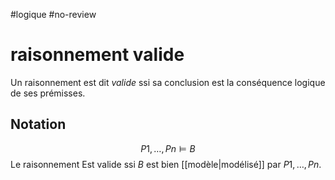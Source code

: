 #logique #no-review 
# raisonnement valide
Un raisonnement est dit _valide_ ssi sa conclusion est la conséquence logique de ses prémisses.

## Notation
$$P1, \ldots, Pn \models B$$
Le raisonnement Est valide ssi $B$ est bien [[modèle|modélisé]] par $P1,\ldots,Pn$.
